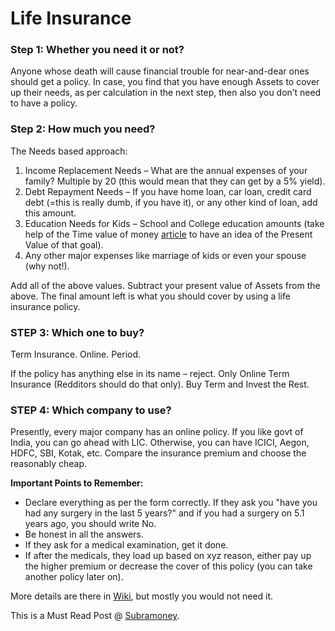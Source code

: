 # Life Insurance

### Step 1: Whether you need it or not?

Anyone whose death will cause financial trouble for near-and-dear ones should get a policy. In case, you find that you have enough Assets to cover up their needs, as per calculation in the next step, then also you don’t need to have a policy.

### Step 2: How much you need?

The Needs based approach:

1.  Income Replacement Needs – What are the annual expenses of your family? Multiple by 20 (this would mean that they can get by a 5% yield).
2.  Debt Repayment Needs – If you have home loan, car loan, credit card debt (=this is really dumb, if you have it), or any other kind of loan, add this amount.
3.  Education Needs for Kids – School and College education amounts (take help of the Time value of money [article](http://www.reddit.com/r/IndiaInvestments/comments/2ngtq6/time_value_of_money_eli5_series/) to have an idea of the Present Value of that goal).
4.  Any other major expenses like marriage of kids or even your spouse (why not!).

Add all of the above values. Subtract your present value of Assets from the above. The final amount left is what you should cover by using a life insurance policy.

### STEP 3: Which one to buy?

Term Insurance. Online. Period.

If the policy has anything else in its name – reject. Only Online Term Insurance (Redditors should do that only). Buy Term and Invest the Rest.

### STEP 4: Which company to use?

Presently, every major company has an online policy. If you like govt of India, you can go ahead with LIC. Otherwise, you can have ICICI, Aegon, HDFC, SBI, Kotak, etc. Compare the insurance premium and choose the reasonably cheap.

**Important Points to Remember:**

-   Declare everything as per the form correctly. If they ask you "have you had any surgery in the last 5 years?" and if you had a surgery on 5.1 years ago, you should write No.
-   Be honest in all the answers.
-   If they ask for a medical examination, get it done.
-   If after the medicals, they load up based on xyz reason, either pay up the higher premium or decrease the cover of this policy (you can take another policy later on).

More details are there in [Wiki](https://www.indiainvestments.wiki/start-here/insurance-policies/life), but mostly you would not need it.

This is a Must Read Post @ [Subramoney](http://www.subramoney.com/2014/12/how-to-buy-term-insurance/).
